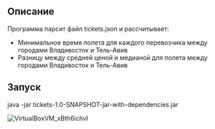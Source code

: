 ## Описание
Программа парсит файл tickets.json и рассчитывает:
* Минимальное время полета для каждого перевозчика между городами Владивосток и Тель-Авив
* Разницу между средней ценой и медианой для полета между городами Владивосток и Тель-Авив


## Запуск
java -jar tickets-1.0-SNAPSHOT-jar-with-dependencies.jar

![VirtualBoxVM_xBth6ichvI](https://github.com/silveoo/tickets/assets/92054590/ece24be4-7ba2-4b36-9b7d-c9920ec3417d)
